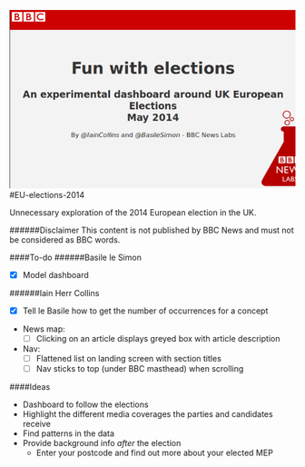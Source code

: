 ![alt tag](https://raw.githubusercontent.com/basilesimon/EU-elections-2014/master/src/sreenshot-readme.png)
#EU-elections-2014

Unnecessary exploration of the 2014 European election in the UK.

######Disclaimer
This content is not published by BBC News and must not be considered as BBC words.

####To-do
######Basile le Simon
- [x] Model dashboard 

######Iain Herr Collins
- [x] Tell le Basile how to get the number of occurrences for a concept
- News map: 
    - [ ] Clicking on an article displays greyed box with article description
- Nav: 
    - [ ] Flattened list on landing screen with section titles
    - [ ] Nav sticks to top (under BBC masthead) when scrolling

####Ideas
- Dashboard to follow the elections
- Highlight the different media coverages the parties and candidates receive
- Find patterns in the data
- Provide background info *after* the election
    - Enter your postcode and find out more about your elected MEP
